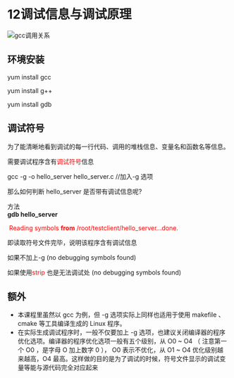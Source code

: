 # 12调试信息与调试原理

![gcc调用关系](C:\Users\Administrator\Desktop\gcc调用关系.png)





## 环境安装

yum install gcc 

yum install g++

yum install gdb



## 调试符号

为了能清晰地看到调试的每一行代码、调用的堆栈信息、变量名和函数名等信息。

需要调试程序含有<font color = red>调试符号</font>信息 

gcc -g -o hello_server hello_server.c	//加入-g 选项

那么如何判断 hello_server 是否带有调试信息呢?

方法<br> 	**gdb hello_server** 

​	<font color =red>Reading symbols **from** /root/testclient/hello_server...done.</font>

即读取符号文件完毕，说明该程序含有调试信息 

如果不加上-g
	(no debugging symbols found)

如果使用<font color = red>strip</font> 也是无法调试处 (no debugging symbols found)



## 额外

- 本课程里虽然以 gcc 为例，但 -g 选项实际上同样也适用于使用 makefile 、cmake 等工具编译生成的 Linux 程序。
- 在实际生成调试程序时，一般不仅要加上 -g 选项，也建议关闭编译器的程序优化选项。编译器的程序优化选项一般有五个级别，从 O0 ~ O4 （ 注意第一个 O0 ，是字母 O 加上数字 0 ）， O0 表示不优化，从 O1 ~ O4 优化级别越来越高，O4 最高。这样做的目的是为了调试的时候，符号文件显示的调试变量等能与源代码完全对应起来



























